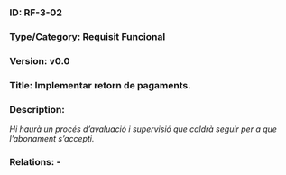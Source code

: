 ### ID: RF-3-02
### Type/Category: Requisit Funcional
### Version: v0.0
### Title: Implementar retorn de pagaments.
### Description:
_Hi haurà un procés d’avaluació i supervisió que caldrà seguir per a que l’abonament s’accepti._
### Relations: -
